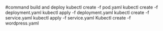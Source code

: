 #command build and deploy
kubectl create -f pod.yaml
kubectl create -f deployment.yaml
kubectl apply -f deployment.yaml
kubectl create -f service.yaml
kubectl apply -f service.yaml
Kubectl create -f wordpress.yaml


